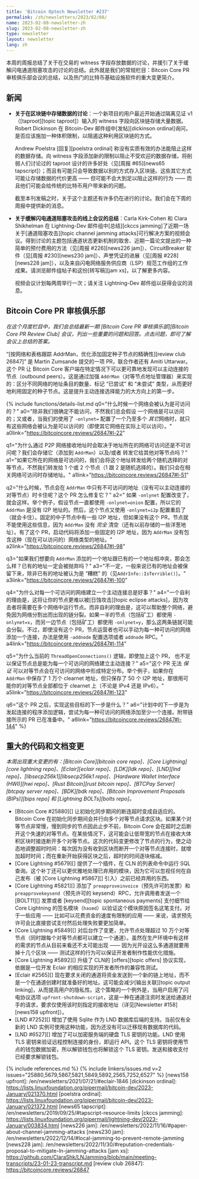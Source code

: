 ```yaml
---
title: 'Bitcoin Optech Newsletter #237'
permalink: /zh/newsletters/2023/02/08/
name: 2023-02-08-newsletter-zh
slug: 2023-02-08-newsletter-zh
type: newsletter
layout: newsletter
lang: zh
---
```


本周的周报总结了关于在交易的 witness 字段存放数据的讨论，并援引了关于缓解闪电通道阻塞攻击的讨论的总结。此外就是我们的常规栏目：Bitcoin Core PR 审核俱乐部会议的总结，以及热门的比特币基础设施软件的重大变更简介。

## 新闻

- **<!--discussion-about-storing-data-in-the-block-chain-->关于在区块链中存储数据的讨论**：一个新项目的用户最近开始通过隔离见证 v1（[taproot][topic taproot]）输入的 witness 字段向区块链存储大量数据。Robert Dickinson 在 Bitcoin-Dev 邮件组中[发帖][dickinson ordinal]询问，是否应该施加一种体积限制，以阻遏这种利用区块链的方式。

  Andrew Poelstra [回复][poelstra ordinal] 称没有实质有效的办法能阻止这样的数据存储。向 witness 字段添加新的限制以阻止不受欢迎的数据存储，将削弱人们讨论过的 taproot 设计的许多好处（见[周报 #65][news65 tapscript]）；而且有可能只会导致数据以别的方式存入区块链。这些其它方式可能让存储数据的代价更高 —— 但可能不会大到足以阻止这样的行为 —— 而且他们可能会给传统的比特币用户带来新的问题。

  截至本刊发稿之时，关于这个主题还有许多仍在进行的讨论。我们会在下周的周报中提供新的消息。

- **<!--summary-of-call-about-mitigating-ln-jamming-->关于缓解闪电通道阻塞攻击的线上会议的总结**：Carla Kirk-Cohen 和 Clara Shikhelman 在 Lightning-Dev 邮件组中[总结][ckccs jamming]了近期一场关于[通道阻塞攻击][topic channel jamming attacks]可行解决方案的视频会议。得到讨论的主题包括通道状态更新机制的取舍、近期一篇论文提出的一种简单的预付费用的方法（见[周报 #226][news226 jam]）、CircuitBreaker 软件（见[周报 #230][news230 jam]）、声誉凭证的进展（见[周报 #228][news228 jam]），以及来自闪电网络服务供应商（LSP）规范工作组的工作成果。请浏览邮件组帖子和这份[转写稿][jam xs]，以了解更多内容。

  视频会议计划每两周举行一次；请关注 Lightning-Dev 邮件组以获得会议的消息。

## Bitcoin Core PR 审核俱乐部

*在这个月度栏目中，我们会总结最新一期 [Bitcoin Core PR 审核俱乐部][Bitcoin Core PR Review Club] 会议，列出一些重要的问题和回答。点击问题，即可了解会议上总结的答案。*

“[按网络和表格跟踪 AddrMan，优化添加固定种子节点的精确性][review club 26847]” 是 Martin Zumsande 提交的一项 PR，联合作者还有 Amiti Uttarwar。这个 PR 让 Bitcoin Core 客户端在特定情况下可以更可靠地发现可以主动连接的节点（outbound peers）。这是通过加强 `AddrMan`（对等节点地址管理器）来实现的：区分不同网络的地址条目的数量、标记 “已尝试” 和 “未尝试” 类型，从而更好地利用固定的种子节点。这是提升主动连接选择能力的大方向上的第一步。

{% include functions/details-list.md
  q0="什么时候一个网络会被认为是可访问的？"
  a0="除非我们很确定不能访问，不然我们总会假设 一个网络是可以访问的；又或者，当我们的使用了 `-onlynet=` 配置了一个乃至多个 *其它*网络时，就只有这些网络会被认为是可以访问的（即使其它网络在实际上可以访问）。"
  a0link="https://bitcoincore.reviews/26847#l-22"

  q1="为什么通过 P2P 网络接收地址时会取决于地址所在的网络可访问还是不可访问呢？我们会存储它（添加到 `AddrMan`）以及/或者 转发它给其他对等节点吗？"
  a1="如果它所在的网络是可访问的，我们会将这个地址转发给两个随机选择的对等节点，不然我们转发给 1 个或 2 个节点（1 跟 2 是随机选择的）。我们只会在相关网络可访问时存储地址。"
  a1link="https://bitcoincore.reviews/26847#l-51"

  q2="什么时候，节点会在 `AddrMan` 中只有不可访问的地址（没有可以主动连接的对等节点）时卡住呢？这个 PR 怎么修复它？"
  a2=" 如果 `-onlynet` 配置改变了，就会这样。举个例子，假设节点一直都使用 `-onlynet=onion` 配置，所以它的 `AddrMan` 是没有 I2P 地址的。然后，这个节点又使用 `-onlynet=i2p` 配置重启了（就会卡住）。固定的中子节点中有一些 I2P 地址，但如果没有这个 PR，节点就不能使用这些信息，因为 `AddrMan` 没有 *完全* 清空（还有以前存储的一些洋葱地址）。有了这个 PR，启动代码将添加一些固定的 I2P 地址，因为 `AddrMan` 没有包含这种（现在可以访问的）网络类型的地址。"
  a2link="https://bitcoincore.reviews/26847#l-98"

  q3="如果我们想要向 `AddrMan` 添加的一个地址跟已有的一个地址相冲突，那会怎么样？已有的地址一定会被抛弃吗？"
  a3="不一定，一般来说已有的地址会被保留下来，除非已有的地址被认为是 “糟糕” 的（见`AddrInfo::IsTerrible()`）。"
  a3link="https://bitcoincore.reviews/26847#l-100"

  q4="为什么对每一个可访问的网络建立一个主动连接总是好事？"
  a4="一个自利的理由是，这将让你的节点更难以被[日蚀攻击][topic eclipse attacks]，因为攻击者将需要在多个网络中运行节点。而非自利的理由是，这可以帮助整个网络，避免因为网络分割出而出现的链分裂。如果一半的节点（包括矿工）都使用 `-onlynet=x`，而另一边节点（包括矿工）都使用 `-onlynet=y`，那么这两条链就可能会分裂。不过，即使没有这个 PR，节点运营者也可以手动为每一种可访问的网络添加一个连接，办法是使用 `-addnode` 配置选项或者 `addnode` RPC。"
  a4link="https://bitcoincore.reviews/26847#l-114"

  q5="为什么当前的 `ThreadOpenConnections()` 逻辑，即使加上这个 PR， 也不足以保证节点总是能为每一个可访问的网络建立主动连接？"
  a5="这个 PR 无法 *保证* 可以对等节点会在可访问的网络中形成特定分布。举个例子，如果你在 `AddrMan` 中保存了 1 万个 clearnet 地址，但只保存了 50 个 I2P 地址，那很用可能你的对等节点全部都位于 clearnet 上（不论是 IPv4 还是 IPv6）。"
  a5link="https://bitcoincore.reviews/26847#l-123"

  q6="这个 PR 之后，实现这些目标的下一步是什么？"
  a6="计划中的下一步是为发起连接的程序添加逻辑，尝试为每一种可访问的网络添加至少一个连接。附带链接所示的 PR 已在准备中。"
  a6link="https://bitcoincore.reviews/26847#l-144"
%}

## 重大的代码和文档变更

*本周出现重大变更的有：[Bitcoin Core][bitcoin core repo]、[Core Lightning][core lightning repo]、[Eclair][eclair repo]、[LDK][ldk repo]、[LND][lnd repo]、[libsecp256k1][libsecp256k1 repo]、[Hardware Wallet Interface (HWI)][hwi repo]、[Rust Bitcoin][rust bitcoin repo]、[BTCPay Server][btcpay server repo]、[BDK][bdk repo]、[Bitcoin Improvement Proposals (BIPs)][bips repo] 和 [Lightning BOLTs][bolts repo]。*

- [Bitcoin Core #25880][] 让初始化同步期间的断连超时变成自适应的。Bitcoin Core 在初始化同步期间会并行向多个对等节点请求区块。如果某个对等节点非常慢，慢到同步的节点因此止步不前，Bitcoin Core 会在超时之后断开这个失速的对等节点。在某些情况下，这可能会让低带宽的节点在接收大体积区块时接连断开多个对等节点。这次的代码变更修改了节点的行为，使之动态地调整超时时间：每次因为没有收到区块而断开一个对等节点连接时，就增加超时时间；而在重新开始获得区块之后，超时的时间逐块缩减。
- [Core Lightning #5679][] 提供了一个插件，在 CLN 的列表命令中运行 SQL 查询。这个补丁还可以更优雅地处理已弃用的模块，因为它可以忽视任何在自己发布（被 [Core Lightning #5867][] 引入）之前已经弃用的东西。
- [Core Lightning #5821][] 添加了 `preapproveinvoice`（预先许可的发票）和 `preapprovekeysend`（预先许可的 keysend）RPC，允许调用者发送一个 [BOLT11][] 发票或者 [keysend][topic spontaneous payments] 支付细节给 Core Lightning 的签名模块（`hasmd`）以验证这个模块原因签名这笔支付。对于一些应用 —— 比如可以花费资金的速度有限制的应用 —— 来说，请求预先许可会比直接尝试支付然后处理失败要更加简单。
- [Core Lightning #5849][] 对后台作了变更，允许节点处理超过 10 万个对等节点（同时跟每个对等节点都可以建立一个通道）。虽然在生产环境中有这样的需求的节点从目前来看还不太可能出现 —— 因为光开设这么多通道就要用掉十几个区块 —— 测试这样的行为可以保证开发者制作性能优化措施。
- [Core Lightning #5892][] 升级了 CLN的 [offers][topic offers] 协议实现，依据是一位开发 Eclair 的相应实现的开发者所作的兼容性测试。
- [Eclair #2565][] 现在要求关闭的通道将资金发送到一个新的链上地址，而不是一个在通道创建时就准备好的地址。这可能会减少[输出关联][topic output linking]，从而提高用户的隐私性。这个策略的一个例外是，当用户启用了闪电协议选项 `upfront-shutdown-script`，这是一种在通道注资时发送给通道对手的请求，要求仅使用该时刻指定的接收地址（详见[Newsletter #158][news158 upfront]）。
- [LND #7252][] 增加了使用 Sqlite 作为 LND 数据库后端的支持。当前仅有全新的 LND 实例可使用这种功能，因为还没有可以迁移现有数据库的代码。
- [LND #6527][] 增加了可以加密服务端的硬盘 TLS 密钥的功能。LND 使用 TLS 密钥来验证远程控制连接的身份，即运行 API。这个 TLS 密钥将使用节点的钱包数据加密，所以解锁钱包也将解锁这个 TLS 密钥。发送和接收支付已经要求解锁钱包。

{% include references.md %}
{% include linkers/issues.md v=2 issues="25880,5679,5867,5821,5849,5892,2565,7252,6527" %}
[news158 upfront]: /en/newsletters/2021/07/21/#eclair-1846
[dickinson ordinal]: https://lists.linuxfoundation.org/pipermail/bitcoin-dev/2023-January/021370.html
[poelstra ordinal]: https://lists.linuxfoundation.org/pipermail/bitcoin-dev/2023-January/021372.html
[news65 tapscript]: /en/newsletters/2019/09/25/#tapscript-resource-limits
[ckccs jamming]: https://lists.linuxfoundation.org/pipermail/lightning-dev/2023-January/003834.html
[news226 jam]: /en/newsletters/2022/11/16/#paper-about-channel-jamming-attacks
[news230 jam]: /en/newsletters/2022/12/14/#local-jamming-to-prevent-remote-jamming
[news228 jam]: /en/newsletters/2022/11/30/#reputation-credentials-proposal-to-mitigate-ln-jamming-attacks
[jam xs]: https://github.com/ClaraShk/LNJamming/blob/main/meeting-transcripts/23-01-23-transcript.md
[review club 26847]: https://bitcoincore.reviews/26847
